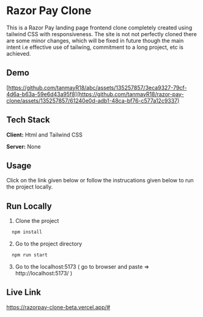 
# Razor Pay Clone

This is a Razor Pay landing page frontend clone completely created using tailwind CSS with responsiveness. The site is not not perfectly cloned there are some minor changes, which will be fixed in future though the main intent i.e effective use of tailwing, commitment to a long project, etc is achieved.
## Demo

[https://github.com/tanmayR18/abc/assets/135257857/3eca9327-79cf-4d6a-b63a-59e6d43a95f8](https://github.com/tanmayR18/razor-pay-clone/assets/135257857/61240e0d-adb1-48ca-bf76-c577a12c9337)


## Tech Stack

**Client:** Html and  Tailwind CSS

**Server:** None

## Usage

Click on the link given below or follow the instrucations given below to run the project locally.




## Run Locally

1. Clone the project

```bash
  npm install
```

2. Go to the project directory

```bash
  npm run start
```

3. Go to the localhost:5173 ( go to browser and paste =>  http://localhost:5173/ )



 
## Live Link

https://razorpay-clone-beta.vercel.app/#

